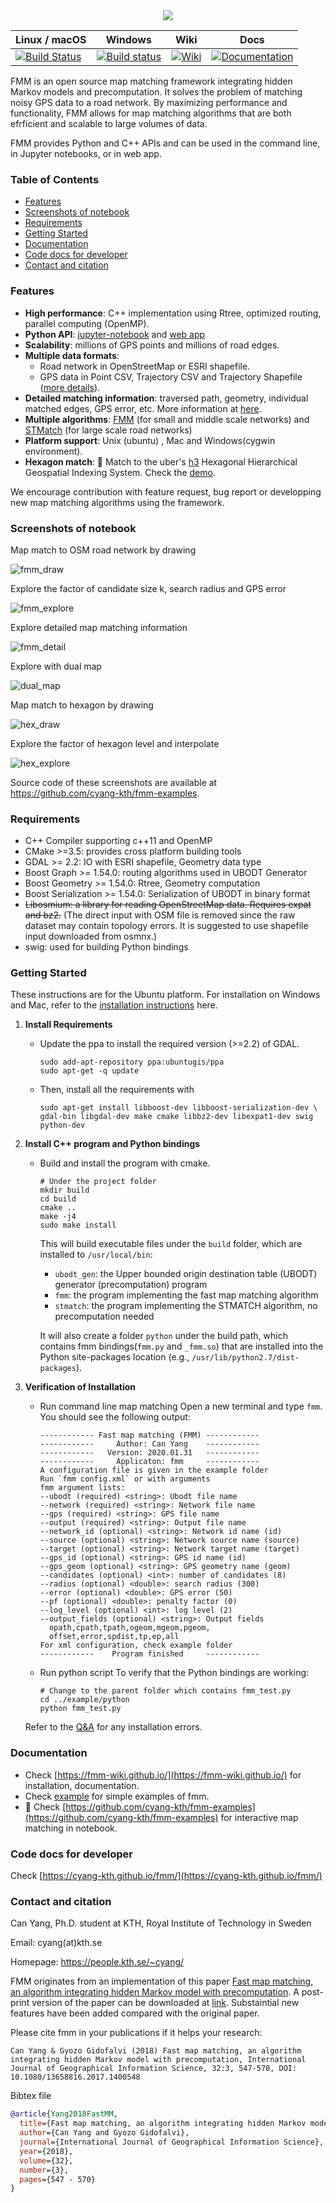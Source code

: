 <div align="center">
  <img src="img/fmm_social.jpg">
</div>

| Linux / macOS | Windows | Wiki          | Docs        |
| ------------- | ------- | ------------- | ----------- |
| [![Build Status](https://travis-ci.org/cyang-kth/fmm.svg?branch=master)](https://travis-ci.org/github/cyang-kth/fmm) | [![Build status](https://ci.appveyor.com/api/projects/status/8qee5c8iay75j1am?svg=true)](https://ci.appveyor.com/project/cyang-kth/fmm) | [![Wiki](https://img.shields.io/badge/wiki-website-blue.svg)](https://fmm-wiki.github.io/) | [![Documentation](https://img.shields.io/badge/docs-doxygen-blue.svg)](https://cyang-kth.github.io/fmm/) |

FMM is an open source map matching framework integrating hidden Markov models and precomputation. It solves the problem of matching noisy GPS data to a road network. By maximizing performance and functionality, FMM allows for map matching algorithms that are both efrficient and scalable to large volumes of data.

FMM provides Python and C++ APIs and can be used in the command line, in Jupyter notebooks, or in web app.

### Table of Contents
- [Features](#features)
- [Screenshots of notebook](#screenshots-of-notebook)
- [Requirements](#requirements)
- [Getting Started](#getting-started)
- [Documentation](#documentation)
- [Code docs for developer](#code-docs-for-developer)
- [Contact and citation](#contact-and-citation)

### Features
- **High performance**: C++ implementation using Rtree, optimized routing, parallel computing (OpenMP).
- **Python API**: [jupyter-notebook](example/notebook) and [web app](example/web_demo)
- **Scalability**: millions of GPS points and millions of road edges.  
- **Multiple data formats**:
  - Road network in OpenStreetMap or ESRI shapefile.
  - GPS data in Point CSV, Trajectory CSV and Trajectory Shapefile ([more details](https://fmm-wiki.github.io/docs/documentation/input/#gps-data)).
- **Detailed matching information**: traversed path, geometry, individual matched edges, GPS error, etc. More information at [here](https://fmm-wiki.github.io/docs/documentation/output/).
- **Multiple algorithms**: [FMM](http://www.tandfonline.com/doi/full/10.1080/13658816.2017.1400548) (for small and middle scale networks) and [STMatch](https://dl.acm.org/doi/abs/10.1145/1653771.1653820) (for large scale road networks)
- **Platform support**: Unix (ubuntu) , Mac and Windows(cygwin environment).
- **Hexagon match**: :tada: Match to the uber's [h3](https://github.com/uber/h3) Hexagonal Hierarchical Geospatial Indexing System. Check the [demo](example/h3).

We encourage contribution with feature request, bug report or developping new map matching algorithms using the framework.

### Screenshots of notebook

Map match to OSM road network by drawing

![fmm_draw](https://github.com/cyang-kth/fmm-examples/blob/master/img/fmm_draw.gif?raw=true)

Explore the factor of candidate size k, search radius and GPS error

![fmm_explore](https://github.com/cyang-kth/fmm-examples/blob/master/img/fmm_explore.gif?raw=true)

Explore detailed map matching information

![fmm_detail](https://github.com/cyang-kth/fmm-examples/blob/master/img/fmm_detail.gif?raw=true)

Explore with dual map

![dual_map](https://github.com/cyang-kth/fmm-examples/blob/master/img/dual_map.gif?raw=true)

Map match to hexagon by drawing

![hex_draw](https://github.com/cyang-kth/fmm-examples/blob/master/img/hex_draw.gif?raw=true)

Explore the factor of hexagon level and interpolate

![hex_explore](https://github.com/cyang-kth/fmm-examples/blob/master/img/hex_explore.gif?raw=true)

Source code of these screenshots are available at https://github.com/cyang-kth/fmm-examples.

### Requirements
- C++ Compiler supporting c++11 and OpenMP
- CMake >=3.5: provides cross platform building tools
- GDAL >= 2.2: IO with ESRI shapefile, Geometry data type
- Boost Graph >= 1.54.0: routing algorithms used in UBODT Generator
- Boost Geometry >= 1.54.0: Rtree, Geometry computation
- Boost Serialization >= 1.54.0: Serialization of UBODT in binary format
- ~~Libosmium: a library for reading OpenStreetMap data. Requires expat and bz2.~~ (The direct input with OSM file is removed since the raw dataset may contain
topology errors. It is suggested to use shapefile input downloaded from osmnx.)
- swig: used for building Python bindings

### Getting Started
These instructions are for the Ubuntu platform. For installation on Windows and Mac, refer to the [installation instructions](https://fmm-wiki.github.io/docs/installation/) here.

1. **Install Requirements**
    - Update the ppa to install the required version (>=2.2) of GDAL.
    
      ```shell
      sudo add-apt-repository ppa:ubuntugis/ppa
      sudo apt-get -q update
      ```
    - Then, install all the requirements with

      ```shell
      sudo apt-get install libboost-dev libboost-serialization-dev \
      gdal-bin libgdal-dev make cmake libbz2-dev libexpat1-dev swig python-dev
      ```

2. **Install C++ program and Python bindings**
    - Build and install the program with cmake.

      ```shell
      # Under the project folder
      mkdir build
      cd build
      cmake ..
      make -j4
      sudo make install
      ```
      This will build executable files under the `build` folder, which are installed to `/usr/local/bin`:
      - `ubodt_gen`: the Upper bounded origin destination table (UBODT) generator (precomputation) program
      - `fmm`: the program implementing the fast map matching algorithm
      - `stmatch`: the program implementing the STMATCH algorithm, no precomputation needed
      
      It will also create a folder `python` under the build path, which contains fmm bindings(`fmm.py` and `_fmm.so`) that are installed into the Python site-packages location (e.g., `/usr/lib/python2.7/dist-packages`).
      
3. **Verification of Installation**
    - Run command line map matching
      Open a new terminal and type `fmm`. You should see the following output:
      
      ```shell
      ------------ Fast map matching (FMM) ------------
      ------------     Author: Can Yang    ------------
      ------------   Version: 2020.01.31   ------------
      ------------     Applicaton: fmm     ------------
      A configuration file is given in the example folder
      Run `fmm config.xml` or with arguments
      fmm argument lists:
      --ubodt (required) <string>: Ubodt file name
      --network (required) <string>: Network file name
      --gps (required) <string>: GPS file name
      --output (required) <string>: Output file name
      --network_id (optional) <string>: Network id name (id)
      --source (optional) <string>: Network source name (source)
      --target (optional) <string>: Network target name (target)
      --gps_id (optional) <string>: GPS id name (id)
      --gps_geom (optional) <string>: GPS geometry name (geom)
      --candidates (optional) <int>: number of candidates (8)
      --radius (optional) <double>: search radius (300)
      --error (optional) <double>: GPS error (50)
      --pf (optional) <double>: penalty factor (0)
      --log_level (optional) <int>: log level (2)
      --output_fields (optional) <string>: Output fields
        opath,cpath,tpath,ogeom,mgeom,pgeom,
        offset,error,spdist,tp,ep,all
      For xml configuration, check example folder
      ------------    Program finished     ------------
      ```
  
    - Run python script
      To verify that the Python bindings are working:
  
      ```shell
      # Change to the parent folder which contains fmm_test.py
      cd ../example/python
      python fmm_test.py
      ```

    Refer to the [Q&A](https://fmm-wiki.github.io/docs/installation/qa) for any installation errors.

### Documentation

- Check [https://fmm-wiki.github.io/](https://fmm-wiki.github.io/) for installation, documentation.
- Check [example](example) for simple examples of fmm.
- :tada: Check [https://github.com/cyang-kth/fmm-examples](https://github.com/cyang-kth/fmm-examples)
for interactive map matching in notebook.

### Code docs for developer

Check [https://cyang-kth.github.io/fmm/](https://cyang-kth.github.io/fmm/)

### Contact and citation

Can Yang, Ph.D. student at KTH, Royal Institute of Technology in Sweden

Email: cyang(at)kth.se

Homepage: https://people.kth.se/~cyang/

FMM originates from an implementation of this paper [Fast map matching, an algorithm integrating hidden Markov model with precomputation](http://www.tandfonline.com/doi/full/10.1080/13658816.2017.1400548). A post-print version of the paper can be downloaded at [link](https://people.kth.se/~cyang/bib/fmm.pdf). Substaintial new features have been added compared with the original paper.  

Please cite fmm in your publications if it helps your research:

    Can Yang & Gyozo Gidofalvi (2018) Fast map matching, an algorithm
    integrating hidden Markov model with precomputation, International Journal of Geographical Information Science, 32:3, 547-570, DOI: 10.1080/13658816.2017.1400548

Bibtex file

```bibtex
@article{Yang2018FastMM,
  title={Fast map matching, an algorithm integrating hidden Markov model with precomputation},
  author={Can Yang and Gyozo Gidofalvi},
  journal={International Journal of Geographical Information Science},
  year={2018},
  volume={32},
  number={3},
  pages={547 - 570}
}
```
